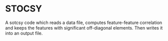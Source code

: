 # STOCSY
A sotcsy code which reads a data file, computes feature-feature correlation and keeps the features with significant off-diagonal elements. Then writes it into an output file.

